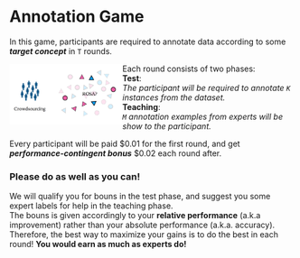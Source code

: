 # Annotation Game
In this game, participants are required to annotate data according to some ___target concept___ in `T` rounds.

<img src="imgs/task illustration.png" width = "200" align=left />

Each round consists of two phases:  
__Test__:  
    _The participant will be required to annotate `K` instances from the dataset._  
__Teaching__:   
    _`M` annotation examples from experts will be show to the participant._  
    
Every participant will be paid \$0.01 for the first round, and get ___performance-contingent bonus___ \$0.02 each round after. 

### Please do as well as you can!
We will qualify you for bouns in the test phase, and suggest you some expert labels for help in the teaching phase.  
The bouns is given accordingly to your __relative performance__ (a.k.a improvement) rather than your absolute performance (a.k.a. accuracy).  
Therefore, the best way to maximize your gains is to do the best in each round! __You would earn as much as experts do!__